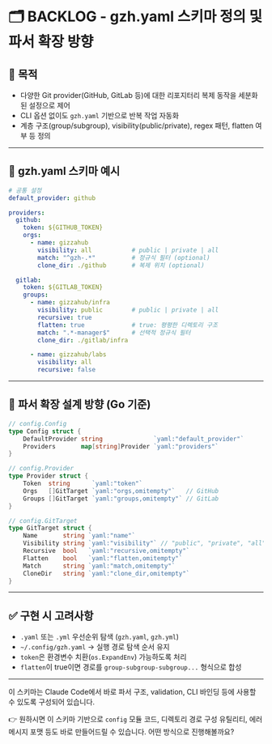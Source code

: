 # 🗂️ BACKLOG - gzh.yaml 스키마 정의 및 파서 확장 방향

## 📘 목적

- 다양한 Git provider(GitHub, GitLab 등)에 대한 리포지터리 복제 동작을 세분화된 설정으로 제어
- CLI 옵션 없이도 `gzh.yaml` 기반으로 반복 작업 자동화
- 계층 구조(group/subgroup), visibility(public/private), regex 패턴, flatten 여부 등 정의

---

## 📄 gzh.yaml 스키마 예시

```yaml
# 공통 설정
default_provider: github

providers:
  github:
    token: ${GITHUB_TOKEN}
    orgs:
      - name: gizzahub
        visibility: all           # public | private | all
        match: "^gzh-.*"          # 정규식 필터 (optional)
        clone_dir: ./github       # 복제 위치 (optional)

  gitlab:
    token: ${GITLAB_TOKEN}
    groups:
      - name: gizzahub/infra
        visibility: public        # public | private | all
        recursive: true
        flatten: true             # true: 평평한 디렉토리 구조
        match: ".*-manager$"      # 선택적 정규식 필터
        clone_dir: ./gitlab/infra

      - name: gizzahub/labs
        visibility: all
        recursive: false
```

---

## 🧩 파서 확장 설계 방향 (Go 기준)

```go
// config.Config
type Config struct {
	DefaultProvider string              `yaml:"default_provider"`
	Providers       map[string]Provider `yaml:"providers"`
}

// config.Provider
type Provider struct {
	Token  string      `yaml:"token"`
	Orgs   []GitTarget `yaml:"orgs,omitempty"`   // GitHub
	Groups []GitTarget `yaml:"groups,omitempty"` // GitLab
}

// config.GitTarget
type GitTarget struct {
	Name       string `yaml:"name"`
	Visibility string `yaml:"visibility"` // "public", "private", "all"
	Recursive  bool   `yaml:"recursive,omitempty"`
	Flatten    bool   `yaml:"flatten,omitempty"`
	Match      string `yaml:"match,omitempty"`
	CloneDir   string `yaml:"clone_dir,omitempty"`
}
```

---

## ✅ 구현 시 고려사항

- `.yaml` 또는 `.yml` 우선순위 탐색 (`gzh.yaml`, `gzh.yml`)
- `~/.config/gzh.yaml` → 실행 경로 탐색 순서 유지
- `token`은 환경변수 치환(`os.ExpandEnv`) 가능하도록 처리
- `flatten`이 true이면 경로를 `group-subgroup-subgroup...` 형식으로 합성

---

이 스키마는 Claude Code에서 바로 파서 구조, validation, CLI 바인딩 등에 사용할 수 있도록 구성되어 있습니다.

👉 원하시면 이 스키마 기반으로 `config` 모듈 코드, 디렉토리 경로 구성 유틸리티, 에러 메시지 포맷 등도 바로 만들어드릴 수 있습니다. 어떤 방식으로 진행해볼까요?

